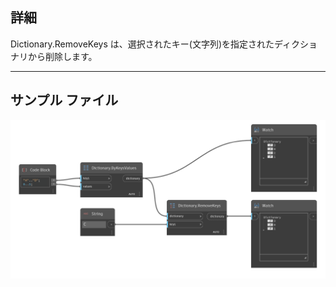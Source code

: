 ## 詳細
Dictionary.RemoveKeys は、選択されたキー(文字列)を指定されたディクショナリから削除します。
___
## サンプル ファイル

![RemoveKeys](./DesignScript.Builtin.Dictionary.RemoveKeys_img.png)

